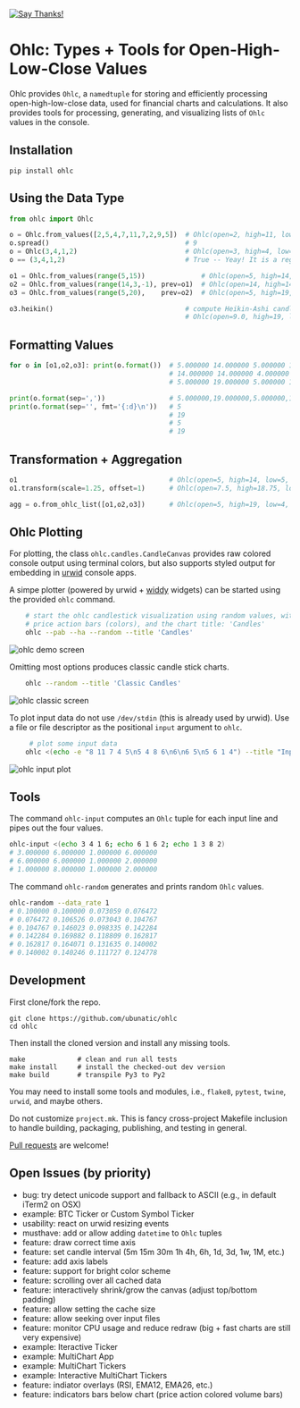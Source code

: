 [![Say Thanks!](https://img.shields.io/badge/Say%20Thanks-!-1EAEDB.svg)](https://saythanks.io/to/ubunatic)

Ohlc: Types + Tools for Open-High-Low-Close Values
==================================================
Ohlc provides `Ohlc`, a `namedtuple` for storing and efficiently processing
open-high-low-close data, used for financial charts and calculations.
It also provides tools for processing, generating, and visualizing lists of `Ohlc`
values in the console.

Installation
------------

    pip install ohlc


Using the Data Type
-------------------
```python
from ohlc import Ohlc

o = Ohlc.from_values([2,5,4,7,11,7,2,9,5])  # Ohlc(open=2, high=11, low=2, close=5)
o.spread()                                  # 9
o = Ohlc(3,4,1,2)                           # Ohlc(open=3, high=4, low=1, close=2)
o == (3,4,1,2)                              # True -- Yeay! It is a regular tuple!

o1 = Ohlc.from_values(range(5,15))              # Ohlc(open=5, high=14, low=5, close=14)
o2 = Ohlc.from_values(range(14,3,-1), prev=o1)  # Ohlc(open=14, high=14, low=4, close=4)
o3 = Ohlc.from_values(range(5,20),    prev=o2)  # Ohlc(open=5, high=19, low=5, close=19)

o3.heikin()                                 # compute Heikin-Ashi candle from Ohlc chain
                                            # Ohlc(open=9.0, high=19, low=5, close=12.0)
```

Formatting Values
-----------------
```python
for o in [o1,o2,o3]: print(o.format())  # 5.000000 14.000000 5.000000 14.000000
                                        # 14.000000 14.000000 4.000000 4.000000
                                        # 5.000000 19.000000 5.000000 19.000000

print(o.format(sep=','))                # 5.000000,19.000000,5.000000,19.000000
print(o.format(sep='', fmt='{:d}\n'))   # 5
                                        # 19
                                        # 5
                                        # 19
```

Transformation + Aggregation
----------------------------
```python
o1                                      # Ohlc(open=5, high=14, low=5, close=14)
o1.transform(scale=1.25, offset=1)      # Ohlc(open=7.5, high=18.75, low=7.5, close=18.75)]

agg = o.from_ohlc_list([o1,o2,o3])      # Ohlc(open=5, high=19, low=4, close=19)
```


Ohlc Plotting
-------------
For plotting, the class `ohlc.candles.CandleCanvas` provides raw colored console output
using terminal colors, but also supports styled output for embedding in [urwid](http://urwid.org) console apps.

A simpe plotter (powered by urwid + [widdy](https://github.com/ubunatic/widdy/) widgets)
can be started using the provided `ohlc` command.

```bash
    # start the ohlc candlestick visualization using random values, with heikin-ashi candles,
    # price action bars (colors), and the chart title: 'Candles'
    ohlc --pab --ha --random --title 'Candles'
```
![ohlc demo screen](https://github.com/ubunatic/ohlc/blob/master/ohlc-ui.gif)

Omitting most options produces classic candle stick charts.
```bash
    ohlc --random --title 'Classic Candles'
```
![ohlc classic screen](https://github.com/ubunatic/ohlc/blob/master/ohlc-classic.png)

To plot input data do not use `/dev/stdin` (this is already used by urwid).
Use a file or file descriptor as the positional `input` argument to `ohlc`.
```bash
	 # plot some input data
    ohlc <(echo -e "8 11 7 4 5\n5 4 8 6\n6\n6 5\n5 6 1 4") --title "Input"
```
![ohlc input plot](https://github.com/ubunatic/ohlc/blob/master/ohlc-input-plot.png)

Tools
-----
The command `ohlc-input` computes an `Ohlc` tuple for each input line and pipes out the four values.
```bash
ohlc-input <(echo 3 4 1 6; echo 6 1 6 2; echo 1 3 8 2)
# 3.000000 6.000000 1.000000 6.000000
# 6.000000 6.000000 1.000000 2.000000
# 1.000000 8.000000 1.000000 2.000000
```

The command `ohlc-random` generates and prints random `Ohlc` values.
```bash
ohlc-random --data_rate 1
# 0.100000 0.100000 0.073059 0.076472
# 0.076472 0.106526 0.073043 0.104767
# 0.104767 0.146023 0.098335 0.142284
# 0.142284 0.169882 0.118809 0.162817
# 0.162817 0.164071 0.131635 0.140002
# 0.140002 0.140246 0.111727 0.124778
```

Development
-----------
First clone/fork the repo.

    git clone https://github.com/ubunatic/ohlc
    cd ohlc

Then install the cloned version and install any missing tools.

    make             # clean and run all tests
    make install     # install the checked-out dev version
    make build       # transpile Py3 to Py2

You may need to install some tools and modules, i.e., `flake8`, `pytest`, `twine`, `urwid`, and maybe others.

Do not customize `project.mk`. This is fancy cross-project Makefile inclusion to handle building, packaging,
publishing, and testing in general.

[Pull requests](https://github.com/ubunatic/ohlc/pulls) are welcome!

Open Issues (by priority)
-------------------------
* bug: try detect unicode support and fallback to ASCII (e.g., in default iTerm2 on OSX)
* example: BTC Ticker or Custom Symbol Ticker
* usability: react on urwid resizing events
* musthave: add or allow adding `datetime` to `Ohlc` tuples
* feature: draw correct time axis
* feature: set candle interval (5m 15m 30m 1h 4h, 6h, 1d, 3d, 1w, 1M, etc.)
* feature: add axis labels
* feature: support for bright color scheme
* feature: scrolling over all cached data
* feature: interactively shrink/grow the canvas (adjust top/bottom padding)
* feature: allow setting the cache size
* feature: allow seeking over input files
* feature: monitor CPU usage and reduce redraw (big + fast charts are still very expensive)
* example: Iteractive Ticker
* example: MultiChart App
* example: MultiChart Tickers
* example: Interactive MultiChart Tickers
* feature: indiator overlays (RSI, EMA12, EMA26, etc.)
* feature: indicators bars below chart (price action colored volume bars)
